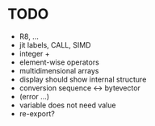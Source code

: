 TODO
====

* R8, ...
* jit labels, CALL, SIMD
* integer +
* element-wise operators
* multidimensional arrays
* display should show internal structure
* conversion sequence <-> bytevector
* (error ...)
* variable does not need value
* re-export?
